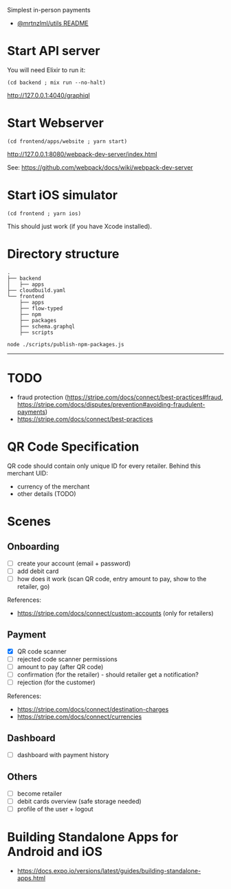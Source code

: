 Simplest in-person payments

- [@mrtnzlml/utils README](frontend/src/npm/utils/README.md)

# Start API server

You will need Elixir to run it:

```
(cd backend ; mix run --no-halt)
```

http://127.0.0.1:4040/graphiql

# Start Webserver

```
(cd frontend/apps/website ; yarn start)
```

http://127.0.0.1:8080/webpack-dev-server/index.html

See: https://github.com/webpack/docs/wiki/webpack-dev-server

# Start iOS simulator

```
(cd frontend ; yarn ios)
```

This should just work (if you have Xcode installed).

# Directory structure

```
.
├── backend
│   ├── apps
├── cloudbuild.yaml
└── frontend
    ├── apps
    ├── flow-typed
    ├── npm
    ├── packages
    ├── schema.graphql
    ├── scripts
```

```
node ./scripts/publish-npm-packages.js
```

---

# TODO

- fraud protection (https://stripe.com/docs/connect/best-practices#fraud, https://stripe.com/docs/disputes/prevention#avoiding-fraudulent-payments)
- https://stripe.com/docs/connect/best-practices

# QR Code Specification

QR code should contain only unique ID for every retailer. Behind this merchant UID:

- currency of the merchant
- other details (TODO)

# Scenes

## Onboarding

- [ ] create your account (email + password)
- [ ] add debit card
- [ ] how does it work (scan QR code, entry amount to pay, show to the retailer, go)

References:

- https://stripe.com/docs/connect/custom-accounts (only for retailers)

## Payment

- [x] QR code scanner
- [ ] rejected code scanner permissions
- [ ] amount to pay (after QR code)
- [ ] confirmation (for the retailer) - should retailer get a notification?
- [ ] rejection (for the customer)

References:

- https://stripe.com/docs/connect/destination-charges
- https://stripe.com/docs/connect/currencies

## Dashboard

- [ ] dashboard with payment history

## Others

- [ ] become retailer
- [ ] debit cards overview (safe storage needed)
- [ ] profile of the user + logout

# Building Standalone Apps for Android and iOS

- https://docs.expo.io/versions/latest/guides/building-standalone-apps.html
